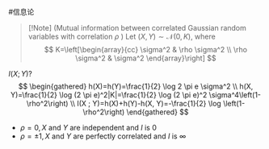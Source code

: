 #信息论 

>[!Note] (Mutual information between correlated Gaussian random variables with correlation $\rho$ ) 
Let $(X, Y) \sim \mathcal{N}(0, K)$, where
>$$
>K=\left[\begin{array}{cc}
>\sigma^2 & \rho \sigma^2 \\
\rho \sigma^2 & \sigma^2
\end{array}\right]
>$$


$I(X ; Y) ?$
$$
\begin{gathered}
h(X)=h(Y)=\frac{1}{2} \log 2 \pi e \sigma^2 \\
h(X, Y)=\frac{1}{2} \log (2 \pi e)^2|K|=\frac{1}{2} \log (2 \pi e)^2 \sigma^4\left(1-\rho^2\right) \\
I(X ; Y)=h(X)+h(Y)-h(X, Y)=-\frac{1}{2} \log \left(1-\rho^2\right)
\end{gathered}
$$

* $\rho=0, X$ and $Y$ are independent and $I$ is 0
* $\rho= \pm 1, X$ and $Y$ are perfectly correlated and $I$ is $\infty$